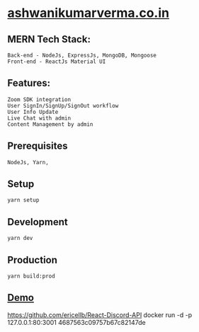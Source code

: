 # [ashwanikumarverma.co.in](http://ashwanikumarverma.co.in/)

## MERN Tech Stack:
    Back-end - NodeJs, ExpressJs, MongoDB, Mongoose
    Front-end - ReactJs Material UI

## Features:
    Zoom SDK integration
    User SignIn/SignUp/SignOut workflow
    User Info Update
    Live Chat with admin
    Content Management by admin


## Prerequisites
    NodeJs, Yarn,

## Setup
    yarn setup

## Development
    yarn dev

## Production
    yarn build:prod

## [Demo](http://ashwanikumarverma.co.in/)


https://github.com/ericellb/React-Discord-API
docker run -d -p 127.0.0.1:80:3001 4687563c09757b67c82147de
